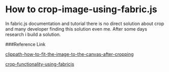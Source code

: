 # How to crop-image-using-fabric.js

In fabric.js documentation and tutorial there is no direct solution about crop and many developer finding this solution even me. After some days research i build a solution.


###Reference Link

[clippath-how-to-fit-the-image-to-the-canvas-after-cropping](hhttps://stackoverflow.com/questions/60816668/fabric-js-clippath-how-to-fit-the-image-to-the-canvas-after-cropping)

[crop-functionality-using-fabricjs](https://stackoverflow.com/questions/18732876/crop-functionality-using-fabricjs)

